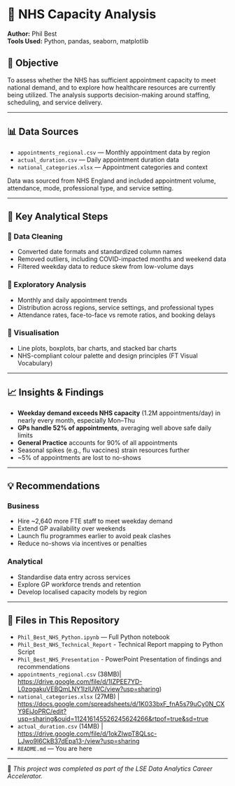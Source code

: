 # 🏥 NHS Capacity Analysis

**Author:** Phil Best  
**Tools Used:** Python, pandas, seaborn, matplotlib

## 🎯 Objective

To assess whether the NHS has sufficient appointment capacity to meet national demand, and to explore how healthcare resources are currently being utilized. The analysis supports decision-making around staffing, scheduling, and service delivery.

---

## 📊 Data Sources

- `appointments_regional.csv` — Monthly appointment data by region
- `actual_duration.csv` — Daily appointment duration data
- `national_categories.xlsx` — Appointment categories and context

Data was sourced from NHS England and included appointment volume, attendance, mode, professional type, and service setting.

---

## 🔎 Key Analytical Steps

### 🔹 Data Cleaning
- Converted date formats and standardized column names
- Removed outliers, including COVID-impacted months and weekend data
- Filtered weekday data to reduce skew from low-volume days

### 🔹 Exploratory Analysis
- Monthly and daily appointment trends
- Distribution across regions, service settings, and professional types
- Attendance rates, face-to-face vs remote ratios, and booking delays

### 🔹 Visualisation
- Line plots, boxplots, bar charts, and stacked bar charts
- NHS-compliant colour palette and design principles (FT Visual Vocabulary)

---

## 📈 Insights & Findings

- **Weekday demand exceeds NHS capacity** (1.2M appointments/day) in nearly every month, especially Mon–Thu
- **GPs handle 52% of appointments**, averaging well above safe daily limits
- **General Practice** accounts for 90% of all appointments
- Seasonal spikes (e.g., flu vaccines) strain resources further
- ~5% of appointments are lost to no-shows

---

## 💡 Recommendations

### Business
- Hire ~2,640 more FTE staff to meet weekday demand
- Extend GP availability over weekends
- Launch flu programmes earlier to avoid peak clashes
- Reduce no-shows via incentives or penalties

### Analytical
- Standardise data entry across services
- Explore GP workforce trends and retention
- Develop localised capacity models by region

---

## 📂 Files in This Repository

- `Phil_Best_NHS_Python.ipynb` — Full Python notebook
- `Phil_Best_NHS_Technical_Report` - Technical Report mapping to Python Script
- `Phil_Best_NHS_Presentation` - PowerPoint Presentation of findings and recommendations
- `appointments_regional.csv` (38MB)| https://drive.google.com/file/d/1IZPEE7YD-L0zqgakuVEBQmLNY1IzlUWC/view?usp=sharing)
- `national_categories.xlsx` (27MB) | https://docs.google.com/spreadsheets/d/1K033bxF_fnA5s79uCy0N_CXY9EjJoPRC/edit?usp=sharing&ouid=112416145526245624266&rtpof=true&sd=true
- `actual_duration.csv` (14MB) | https://drive.google.com/file/d/1okZIwpT8QLsc-LJwo9l6CkB37dEpa13-/view?usp=sharing
- `README.md` — You are here

---

📌 *This project was completed as part of the LSE Data Analytics Career Accelerator.*
